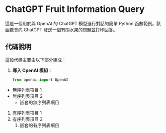 # ChatGPT Fruit Information Query

這是一個用於與 OpenAI 的 ChatGPT 模型進行對話的簡單 Python 函數範例。該函數會向 ChatGPT 發送一個有關水果的問題並打印回答。

## 代碼說明

這段代碼主要由以下部分組成：

1. **導入 OpenAI 模組**：
   ```python
   from openai import OpenAI

- 無序列表項目 1
- 無序列表項目 2
  - 嵌套的無序列表項目

1. 有序列表項目 1
2. 有序列表項目 2
   1. 嵌套的有序列表項目
  
